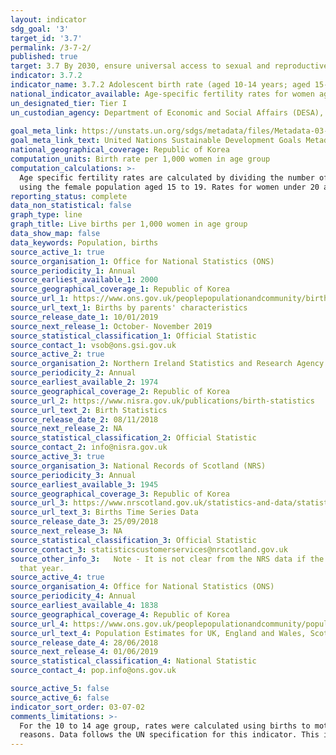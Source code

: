 ```yaml
---
layout: indicator
sdg_goal: '3'
target_id: '3.7'
permalink: /3-7-2/
published: true
target: 3.7 By 2030, ensure universal access to sexual and reproductive health-care services, including for family planning, information and education, and the integration of reproductive health into national strategies and programmes
indicator: 3.7.2
indicator_name: 3.7.2 Adolescent birth rate (aged 10-14 years; aged 15-19 years) per 1,000 women in that age group
national_indicator_available: Age-specific fertility rates for women aged 10 to 14, 15 to 19 and under 20, 2000 to 2017
un_designated_tier: Tier I
un_custodian_agency: Department of Economic and Social Affairs (DESA), United Nations Population Fund (UNFPA)
  
goal_meta_link: https://unstats.un.org/sdgs/metadata/files/Metadata-03-07-02.pdf
goal_meta_link_text: United Nations Sustainable Development Goals Metadata (PDF 90.8 KB)
national_geographical_coverage: Republic of Korea
computation_units: Birth rate per 1,000 women in age group
computation_calculations: >-
  Age specific fertility rates are calculated by dividing the number of live birth to mothers in each age group by the mid-year female population. Rates for women aged 10 to 14 are calculated using the female population aged 10 to 14, while rates for women aged 15 to 19 are calculated
  using the female population aged 15 to 19. Rates for women under 20 are calculated using the sum of the female population aged 10 to 14, and the sum of the female population aged 15 to 19.
reporting_status: complete
data_non_statistical: false
graph_type: line
graph_title: Live births per 1,000 women in age group
data_show_map: false
data_keywords: Population, births
source_active_1: true
source_organisation_1: Office for National Statistics (ONS)
source_periodicity_1: Annual
source_earliest_available_1: 2000
source_geographical_coverage_1: Republic of Korea
source_url_1: https://www.ons.gov.uk/peoplepopulationandcommunity/birthsdeathsandmarriages/livebirths/datasets/birthsbyparentscharacteristics
source_url_text_1: Births by parents' characteristics
source_release_date_1: 10/01/2019
source_next_release_1: October- November 2019
source_statistical_classification_1: Official Statistic
source_contact_1: vsob@ons.gsi.gov.uk 
source_active_2: true
source_organisation_2: Northern Ireland Statistics and Research Agency (NISRA)
source_periodicity_2: Annual
source_earliest_available_2: 1974
source_geographical_coverage_2: Republic of Korea
source_url_2: https://www.nisra.gov.uk/publications/birth-statistics
source_url_text_2: Birth Statistics
source_release_date_2: 08/11/2018
source_next_release_2: NA
source_statistical_classification_2: Official Statistic
source_contact_2: info@nisra.gov.uk
source_active_3: true
source_organisation_3: National Records of Scotland (NRS)
source_periodicity_3: Annual
source_earliest_available_3: 1945
source_geographical_coverage_3: Republic of Korea
source_url_3: https://www.nrscotland.gov.uk/statistics-and-data/statistics/statistics-by-theme/vital-events/births/births-time-series-data
source_url_text_3: Births Time Series Data
source_release_date_3: 25/09/2018
source_next_release_3: NA
source_statistical_classification_3: Official Statistic
source_contact_3: statisticscustomerservices@nrscotland.gov.uk
source_other_info_3:   Note - It is not clear from the NRS data if the data is for only live births, or for live births and still births. The very small number of live births in Scotland where the age of the mother was not stated have been proportionately distributed across the ages based on Scottish data for
  that year.
source_active_4: true
source_organisation_4: Office for National Statistics (ONS)
source_periodicity_4: Annual
source_earliest_available_4: 1838
source_geographical_coverage_4: Republic of Korea
source_url_4: https://www.ons.gov.uk/peoplepopulationandcommunity/populationandmigration/populationestimates/datasets/populationestimatesforukenglandandwalesscotlandandnorthernireland
source_url_text_4: Population Estimates for UK, England and Wales, Scotland and Northern Ireland
source_release_date_4: 28/06/2018
source_next_release_4: 01/06/2019
source_statistical_classification_4: National Statistic
source_contact_4: pop.info@ons.gov.uk 

source_active_5: false
source_active_6: false
indicator_sort_order: 03-07-02
comments_limitations: >-
  For the 10 to 14 age group, rates were calculated using births to mothers aged 14 and under, as this was the most detailed data available, and therefore could potentially include births to mothers aged under 10. The potential number of these births cannot be revealed for confidentiality
  reasons. Data follows the UN specification for this indicator. This indicator has been identified in collaboration with topic experts.
---
```

